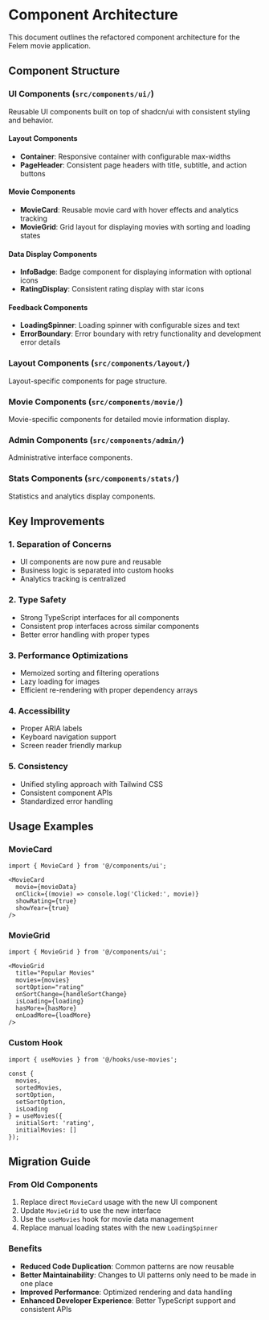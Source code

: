# Component Architecture

This document outlines the refactored component architecture for the Felem movie application.

## Component Structure

### UI Components (`src/components/ui/`)
Reusable UI components built on top of shadcn/ui with consistent styling and behavior.

#### Layout Components
- **Container**: Responsive container with configurable max-widths
- **PageHeader**: Consistent page headers with title, subtitle, and action buttons

#### Movie Components
- **MovieCard**: Reusable movie card with hover effects and analytics tracking
- **MovieGrid**: Grid layout for displaying movies with sorting and loading states

#### Data Display Components
- **InfoBadge**: Badge component for displaying information with optional icons
- **RatingDisplay**: Consistent rating display with star icons

#### Feedback Components
- **LoadingSpinner**: Loading spinner with configurable sizes and text
- **ErrorBoundary**: Error boundary with retry functionality and development error details

### Layout Components (`src/components/layout/`)
Layout-specific components for page structure.

### Movie Components (`src/components/movie/`)
Movie-specific components for detailed movie information display.

### Admin Components (`src/components/admin/`)
Administrative interface components.

### Stats Components (`src/components/stats/`)
Statistics and analytics display components.

## Key Improvements

### 1. **Separation of Concerns**
- UI components are now pure and reusable
- Business logic is separated into custom hooks
- Analytics tracking is centralized

### 2. **Type Safety**
- Strong TypeScript interfaces for all components
- Consistent prop interfaces across similar components
- Better error handling with proper types

### 3. **Performance Optimizations**
- Memoized sorting and filtering operations
- Lazy loading for images
- Efficient re-rendering with proper dependency arrays

### 4. **Accessibility**
- Proper ARIA labels
- Keyboard navigation support
- Screen reader friendly markup

### 5. **Consistency**
- Unified styling approach with Tailwind CSS
- Consistent component APIs
- Standardized error handling

## Usage Examples

### MovieCard
```tsx
import { MovieCard } from '@/components/ui';

<MovieCard 
  movie={movieData}
  onClick={(movie) => console.log('Clicked:', movie)}
  showRating={true}
  showYear={true}
/>
```

### MovieGrid
```tsx
import { MovieGrid } from '@/components/ui';

<MovieGrid 
  title="Popular Movies"
  movies={movies}
  sortOption="rating"
  onSortChange={handleSortChange}
  isLoading={loading}
  hasMore={hasMore}
  onLoadMore={loadMore}
/>
```

### Custom Hook
```tsx
import { useMovies } from '@/hooks/use-movies';

const { 
  movies, 
  sortedMovies, 
  sortOption, 
  setSortOption,
  isLoading 
} = useMovies({ 
  initialSort: 'rating',
  initialMovies: []
});
```

## Migration Guide

### From Old Components
1. Replace direct `MovieCard` usage with the new UI component
2. Update `MovieGrid` to use the new interface
3. Use the `useMovies` hook for movie data management
4. Replace manual loading states with the new `LoadingSpinner`

### Benefits
- **Reduced Code Duplication**: Common patterns are now reusable
- **Better Maintainability**: Changes to UI patterns only need to be made in one place
- **Improved Performance**: Optimized rendering and data handling
- **Enhanced Developer Experience**: Better TypeScript support and consistent APIs 